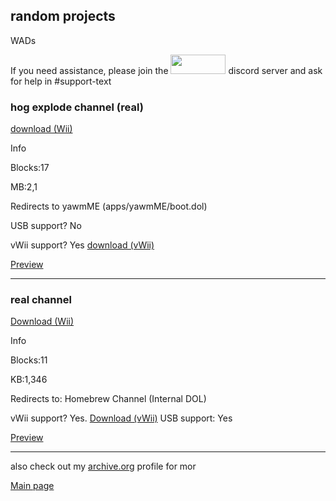 random projects
------------
WADs

If you need assistance, please join the <a href="https://discord.gg/c9zpWSUxGG"><img src="https://donut.eu.org/img/88x31/wii_super_cool.png" width="88" height="31"></a> discord server and ask for help in #support-text

<h3>hog explode channel (real)</h3>

[download (Wii)](https://idkwhereisthisname.github.io/dwnlds-dir/hogexplodech.wad)

Info

Blocks:17

MB:2,1

Redirects to yawmME (apps/yawmME/boot.dol)

USB support? No

vWii support? Yes [download (vWii)](https://idkwhereisthisname.github.io/dwnlds-dir/hogexplodechvwii.wad)

[Preview](https://youtu.be/SG3OyeMO00o?si=1N-cydBoiJIxO01J)

--------------------------

<h3>real channel</h3>

[Download (Wii)](https://idkwhereisthisname.github.io/dwnlds-dir/realchannel.wad)

Info

Blocks:11

KB:1,346

Redirects to: Homebrew Channel (Internal DOL)

vWii support? Yes. [Download (vWii)](https://idkwhereisthisname.github.io/dwnlds-dir/realchannelvwii.wad)
USB support: Yes

[Preview](https://youtu.be/eNJpCWZDX4g)

---------------------
also check out my [archive.org](https://archive.org/details/@kcrtr3) profile for mor

[Main page](https://idkwhereisthisname.github.io)
